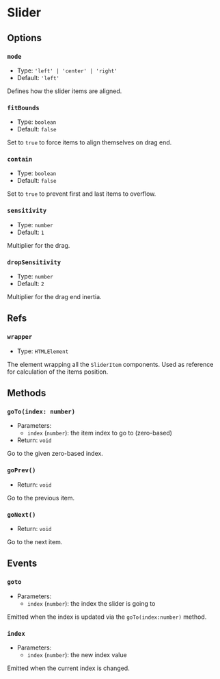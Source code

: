 # Slider

## Options

### `mode`

- Type: `'left' | 'center' | 'right'`
- Default: `'left'`

Defines how the slider items are aligned.

### `fitBounds`

- Type: `boolean`
- Default: `false`

Set to `true` to force items to align themselves on drag end.

### `contain`

- Type: `boolean`
- Default: `false`

Set to `true` to prevent first and last items to overflow.

### `sensitivity`

- Type: `number`
- Default: `1`

Multiplier for the drag.

### `dropSensitivity`

- Type: `number`
- Default: `2`

Multiplier for the drag end inertia.

## Refs

### `wrapper`

- Type: `HTMLElement`

The element wrapping all the `SliderItem` components. Used as reference for calculation of the items position.

## Methods

### `goTo(index: number)`

- Parameters:
  - `index` (`number`): the item index to go to (zero-based)
- Return: `void`

Go to the given zero-based index.

### `goPrev()`

- Return: `void`

Go to the previous item.

### `goNext()`

- Return: `void`

Go to the next item.

## Events

### `goto`

- Parameters:
  - `index` (`number`): the index the slider is going to

Emitted when the index is updated via the `goTo(index:number)` method.

### `index`

- Parameters:
  - `index` (`number`): the new index value

Emitted when the current index is changed.
